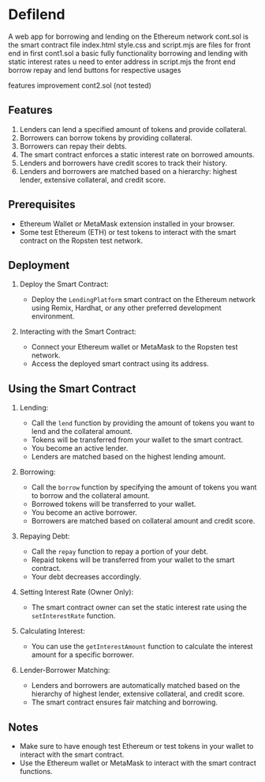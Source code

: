 # Defilend
A web app for borrowing and lending on the Ethereum network
cont.sol is the smart contract file 
index.html style.css and script.mjs are files for front end 
in first cont1.sol a basic fully functionality borrowing and lending with static interest rates u need to enter address in script.mjs the front end borrow repay and lend buttons for respective  usages

features improvement cont2.sol (not tested)
## Features

1. Lenders can lend a specified amount of tokens and provide collateral.
2. Borrowers can borrow tokens by providing collateral.
3. Borrowers can repay their debts.
4. The smart contract enforces a static interest rate on borrowed amounts.
5. Lenders and borrowers have credit scores to track their history.
6. Lenders and borrowers are matched based on a hierarchy: highest lender, extensive collateral, and credit score.

## Prerequisites

- Ethereum Wallet or MetaMask extension installed in your browser.
- Some test Ethereum (ETH) or test tokens to interact with the smart contract on the Ropsten test network.

## Deployment

1. Deploy the Smart Contract:
   - Deploy the `LendingPlatform` smart contract on the Ethereum network using Remix, Hardhat, or any other preferred development environment.

2. Interacting with the Smart Contract:
   - Connect your Ethereum wallet or MetaMask to the Ropsten test network.
   - Access the deployed smart contract using its address.

## Using the Smart Contract

1. Lending:
   - Call the `lend` function by providing the amount of tokens you want to lend and the collateral amount.
   - Tokens will be transferred from your wallet to the smart contract.
   - You become an active lender.
   - Lenders are matched based on the highest lending amount.

2. Borrowing:
   - Call the `borrow` function by specifying the amount of tokens you want to borrow and the collateral amount.
   - Borrowed tokens will be transferred to your wallet.
   - You become an active borrower.
   - Borrowers are matched based on collateral amount and credit score.

3. Repaying Debt:
   - Call the `repay` function to repay a portion of your debt.
   - Repaid tokens will be transferred from your wallet to the smart contract.
   - Your debt decreases accordingly.

4. Setting Interest Rate (Owner Only):
   - The smart contract owner can set the static interest rate using the `setInterestRate` function.

5. Calculating Interest:
   - You can use the `getInterestAmount` function to calculate the interest amount for a specific borrower.

6. Lender-Borrower Matching:
   - Lenders and borrowers are automatically matched based on the hierarchy of highest lender, extensive collateral, and credit score.
   - The smart contract ensures fair matching and borrowing.

## Notes

- Make sure to have enough test Ethereum or test tokens in your wallet to interact with the smart contract.
- Use the Ethereum wallet or MetaMask to interact with the smart contract functions.


